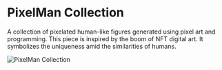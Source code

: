 # PixelMan Collection

A collection of pixelated human-like figures generated using pixel art and programming. This piece is inspired by the boom of NFT digital art. It symbolizes the uniqueness amid the similarities of humans.

![PixelMan Collection](https://github.com/FilbertMaano/nft-generator/blob/main/PixelMan-Collection.png)